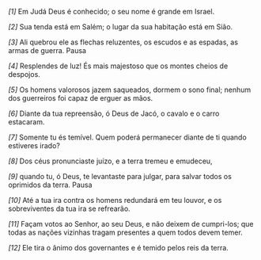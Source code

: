 *[1]* Em Judá Deus é conhecido; o seu nome é grande em Israel.

*[2]* Sua tenda está em Salém; o lugar da sua habitação está em Sião.

*[3]* Ali quebrou ele as flechas reluzentes, os escudos e as espadas, as armas de guerra. Pausa

*[4]* Resplendes de luz! És mais majestoso que os montes cheios de despojos.

*[5]* Os homens valorosos jazem saqueados, dormem o sono final; nenhum dos guerreiros foi capaz de erguer as mãos.

*[6]* Diante da tua repreensão, ó Deus de Jacó, o cavalo e o carro estacaram.

*[7]* Somente tu és temível. Quem poderá permanecer diante de ti quando estiveres irado?

*[8]* Dos céus pronunciaste juízo, e a terra tremeu e emudeceu,

*[9]* quando tu, ó Deus, te levantaste para julgar, para salvar todos os oprimidos da terra. Pausa

*[10]* Até a tua ira contra os homens redundará em teu louvor, e os sobreviventes da tua ira se refrearão.

*[11]* Façam votos ao Senhor, ao seu Deus, e não deixem de cumpri-los; que todas as nações vizinhas tragam presentes a quem todos devem temer.

*[12]* Ele tira o ânimo dos governantes e é temido pelos reis da terra.

